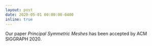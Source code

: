 ```yaml
---
layout: post
date: 2020-05-01 00:00:00-0400
inline: true
---
```


Our paper *Principal Symmetric Meshes* has been accepted by ACM SIGGRAPH 2020.
